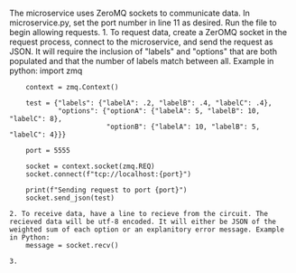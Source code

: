 <!-- Add a README to your GitHub (or update it if you already have one) that contains your communication contract. (Once you define it, don't change it! Your partner is relying on you.) README must contain...

    Clear instructions for how to programmatically REQUEST data from the microservice you implemented. Include an example call.
    Clear instructions for how to programmatically RECEIVE data from the microservice you implemented.
    UML sequence diagram showing how requesting and receiving data works. Make it detailed enough that your partner (and your grader) will understand -->

<!-- What do you mean by "communication contract"?

"Communication contract" is simply a label for your answers to part 2. The hope is that, once you write the contract, you won't change it.

Can we prove that the basis of the service works by demonstrating local send/receive of data and then work with our partner after to establish and troubleshoot any network connectivity issues?

Yes! You don't have to integrate with teammates' software until next Sprint. However, your communication contract needs to finalized NOW.

For the UML sequence diagram, what are you looking for?

We're looking for a pretty basic UML sequence diagram that covers the calls and functions necessary for doing requests and responses. Below is a very basic example with a text file as a communication pipe. Names of functions aren't included for the requesting program because, in general, you won't know that information. Function names ARE included for the microservice. The yellow boxes are notes. -->

The microservice uses ZeroMQ sockets to communicate data. In microservice.py, set the port number in line 11 as desired. Run the file to begin allowing requests.
    1. To request data, create a ZerOMQ socket in the request process, connect to the microservice, and send the request as JSON. It will require the inclusion of "labels" and "options" that are both populated and that the number of labels match between all. Example in python:
        import zmq

        context = zmq.Context()

        test = {"labels": {"labelA": .2, "labelB": .4, "labelC": .4},
                "options": {"optionA": {"labelA": 5, "labelB": 10, "labelC": 8},
                            "optionB": {"labelA": 10, "labelB": 5, "labelC": 4}}}

        port = 5555

        socket = context.socket(zmq.REQ)
        socket.connect(f"tcp://localhost:{port}")

        print(f"Sending request to port {port}")
        socket.send_json(test)

    2. To receive data, have a line to recieve from the circuit. The recieved data will be utf-8 encoded. It will either be JSON of the weighted sum of each option or an explanitory error message. Example in Python:
        message = socket.recv()

    3. 